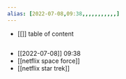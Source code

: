 ```yaml
---
alias: [2022-07-08,09:38,,,,,,,,,,,]
---
```

- [[]]
table of content
```toc
```

- [[2022-07-08]] 09:38
- [[netflix space force]]
- [[netflix star trek]]